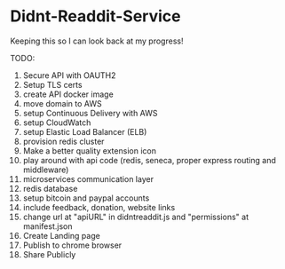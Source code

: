 # Didnt-Readdit-Service

Keeping this so I can look back at my progress!

TODO:

<ol>
<li>Secure API with OAUTH2</li>
<li>Setup TLS certs</li>
<li>create API docker image</li>
<li>move domain to AWS</li>
<li>setup Continuous Delivery with AWS</li>
<li>setup CloudWatch</li>
<li>setup Elastic Load Balancer (ELB)</li>
<li>provision redis cluster</li>
<li>Make a better quality extension icon</li>
<li>play around with api code (redis, seneca, proper express routing and middleware) </li>
<li>microservices communication layer</li>
<li> redis database </li>
<li>setup bitcoin and paypal accounts</li>
<li>include feedback, donation, website links</li>
<li>change url at "apiURL" in didntreaddit.js and "permissions" at manifest.json</li>
<li>Create Landing page</li>
<li>Publish to chrome browser</li>
<li>Share Publicly</li>
</ol>
